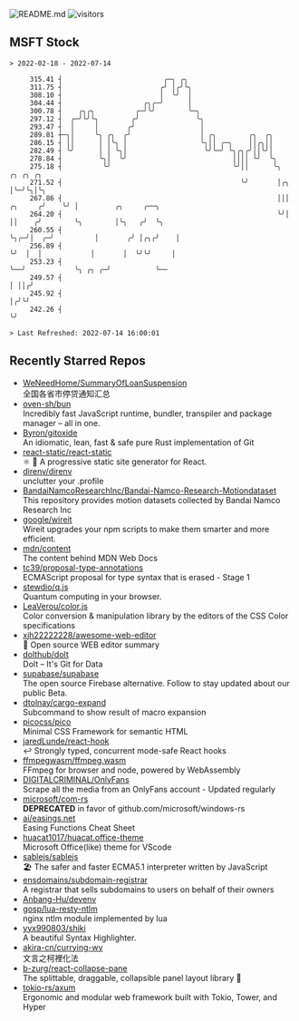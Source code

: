 ![README.md](https://github.com/Gerhut/Gerhut/workflows/README.md/badge.svg)
![visitors](https://visitors.vercel.app/Gerhut/Gerhut?token=8cf69d1f6813d272ef062726b6070c9be4ff72038cfe5a7ded7384a8da65d866)

## MSFT Stock

```
> 2022-02-18 - 2022-07-14

     315.41 ┤                         ╭─╮ ╭╮                                                                     
     311.75 ┤                        ╭╯ │╭╯╰╮                                                                    
     308.10 ┤                        │  ╰╯  │                                                                    
     304.44 ┤                    ╭╮╭─╯      │                                                                    
     300.78 ┤    ╭╮╭╮          ╭─╯╰╯        ╰─╮                                                                  
     297.12 ┤  ╭─╯╰╯╰╮        ╭╯              ╰╮                                                                 
     293.47 ┤  │     │       ╭╯                │                                                                 
     289.81 ┼─╮│     ╰╮ ╭╮  ╭╯                 │ ╭╮        ╭╮  ╭╮                                                
     286.15 ┤ ││      │ │╰╮ │                  ╰╮││ ╭─╮    ││╭╮││                                                
     282.49 ┤ ╰╯      │ │ ╰╮│                   ╰╯╰─╯ ╰╮╭╮╭╯││╰╯│                                                
     278.84 ┤         ╰╮│  ╰╯                          ││││ ╰╯  ╰╮                                               
     275.18 ┤          ╰╯                              ╰╯││      ╰╮             ╭╮ ╭╮ ╭╮                         
     271.52 ┤                                            ╰╯       │╭╮           │╰─╯╰╮│╰╮                        
     267.86 ┤                                                     │││   ╭╮     ╭╯    ╰╯ │         ╭╮     ╭──╮    
     264.20 ┤                                                     ╰╯│   ││    ╭╯        ╰╮        │╰╮   ╭╯  ╰╮   
     260.55 ┤                                                       ╰╮╭─╯│  ╭─╯          │       ╭╯ │╭╮╭╯    │   
     256.89 ┤                                                        ╰╯  │  │            │       │  ╰╯╰╯     │   
     253.23 ┤                                                            ╰──╯            ╰╮ ╭╮ ╭─╯           ╰── 
     249.57 ┤                                                                             │ ││╭╯                 
     245.92 ┤                                                                             │╭╯╰╯                  
     242.26 ┤                                                                             ╰╯                     

> Last Refreshed: 2022-07-14 16:00:01
```

## Recently Starred Repos

- [WeNeedHome/SummaryOfLoanSuspension](https://github.com/WeNeedHome/SummaryOfLoanSuspension)  
  全国各省市停贷通知汇总
- [oven-sh/bun](https://github.com/oven-sh/bun)  
  Incredibly fast JavaScript runtime, bundler, transpiler and package manager – all in one.
- [Byron/gitoxide](https://github.com/Byron/gitoxide)  
  An idiomatic, lean, fast & safe pure Rust implementation of Git
- [react-static/react-static](https://github.com/react-static/react-static)  
  ⚛️ 🚀 A progressive static site generator for React.
- [direnv/direnv](https://github.com/direnv/direnv)  
  unclutter your .profile
- [BandaiNamcoResearchInc/Bandai-Namco-Research-Motiondataset](https://github.com/BandaiNamcoResearchInc/Bandai-Namco-Research-Motiondataset)  
  This repository provides motion datasets collected by Bandai Namco Research Inc
- [google/wireit](https://github.com/google/wireit)  
  Wireit upgrades your npm scripts to make them smarter and more efficient.
- [mdn/content](https://github.com/mdn/content)  
  The content behind MDN Web Docs
- [tc39/proposal-type-annotations](https://github.com/tc39/proposal-type-annotations)  
  ECMAScript proposal for type syntax that is erased - Stage 1
- [stewdio/q.js](https://github.com/stewdio/q.js)  
  Quantum computing in your browser.
- [LeaVerou/color.js](https://github.com/LeaVerou/color.js)  
  Color conversion & manipulation library by the editors of the CSS Color specifications
- [xjh22222228/awesome-web-editor](https://github.com/xjh22222228/awesome-web-editor)  
  🔨  Open source WEB editor summary
- [dolthub/dolt](https://github.com/dolthub/dolt)  
  Dolt – It's Git for Data
- [supabase/supabase](https://github.com/supabase/supabase)  
  The open source Firebase alternative. Follow to stay updated about our public Beta.
- [dtolnay/cargo-expand](https://github.com/dtolnay/cargo-expand)  
  Subcommand to show result of macro expansion
- [picocss/pico](https://github.com/picocss/pico)  
  Minimal CSS Framework for semantic HTML
- [jaredLunde/react-hook](https://github.com/jaredLunde/react-hook)  
  ↩ Strongly typed, concurrent mode-safe React hooks
- [ffmpegwasm/ffmpeg.wasm](https://github.com/ffmpegwasm/ffmpeg.wasm)  
  FFmpeg for browser and node, powered by WebAssembly
- [DIGITALCRIMINAL/OnlyFans](https://github.com/DIGITALCRIMINAL/OnlyFans)  
  Scrape all the media from an OnlyFans account - Updated regularly
- [microsoft/com-rs](https://github.com/microsoft/com-rs)  
  **DEPRECATED** in favor of github.com/microsoft/windows-rs
- [ai/easings.net](https://github.com/ai/easings.net)  
  Easing Functions Cheat Sheet
- [huacat1017/huacat.office-theme](https://github.com/huacat1017/huacat.office-theme)  
  Microsoft Office(like) theme for VScode
- [sablejs/sablejs](https://github.com/sablejs/sablejs)  
  🏖️ The safer and faster ECMA5.1 interpreter written by JavaScript
- [ensdomains/subdomain-registrar](https://github.com/ensdomains/subdomain-registrar)  
  A registrar that sells subdomains to users on behalf of their owners
- [Anbang-Hu/devenv](https://github.com/Anbang-Hu/devenv)  
- [gosp/lua-resty-ntlm](https://github.com/gosp/lua-resty-ntlm)  
  nginx ntlm module implemented by lua
- [yyx990803/shiki](https://github.com/yyx990803/shiki)  
  A beautiful Syntax Highlighter.
- [akira-cn/currying-wy](https://github.com/akira-cn/currying-wy)  
  文言之柯裡化法
- [b-zurg/react-collapse-pane](https://github.com/b-zurg/react-collapse-pane)  
  The splittable, draggable, collapsible panel layout library 🎉
- [tokio-rs/axum](https://github.com/tokio-rs/axum)  
  Ergonomic and modular web framework built with Tokio, Tower, and Hyper

